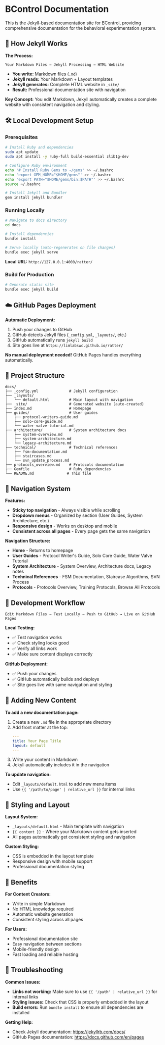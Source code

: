 # BControl Documentation

This is the Jekyll-based documentation site for BControl, providing comprehensive documentation for the behavioral experimentation system.

## 🎯 How Jekyll Works

**The Process:**
```
Your Markdown Files → Jekyll Processing → HTML Website
```

- **You write:** Markdown files (`.md`)
- **Jekyll reads:** Your Markdown + Layout templates
- **Jekyll generates:** Complete HTML website in `_site/`
- **Result:** Professional documentation site with navigation

**Key Concept:** You edit Markdown, Jekyll automatically creates a complete website with consistent navigation and styling.

## 🛠️ Local Development Setup

### Prerequisites
```bash
# Install Ruby and dependencies
sudo apt update
sudo apt install -y ruby-full build-essential zlib1g-dev

# Configure Ruby environment
echo '# Install Ruby Gems to ~/gems' >> ~/.bashrc
echo 'export GEM_HOME="$HOME/gems"' >> ~/.bashrc
echo 'export PATH="$HOME/gems/bin:$PATH"' >> ~/.bashrc
source ~/.bashrc

# Install Jekyll and Bundler
gem install jekyll bundler
```

### Running Locally
```bash
# Navigate to docs directory
cd docs

# Install dependencies
bundle install

# Serve locally (auto-regenerates on file changes)
bundle exec jekyll serve
```

**Local URL:** `http://127.0.0.1:4000/ratter/`

### Build for Production
```bash
# Generate static site
bundle exec jekyll build
```

## ☁️ GitHub Pages Deployment

**Automatic Deployment:**
1. Push your changes to GitHub
2. GitHub detects Jekyll files (`_config.yml`, `_layouts/`, etc.)
3. GitHub automatically runs `jekyll build`
4. Site goes live at `https://limlabswc.github.io/ratter/`

**No manual deployment needed!** GitHub Pages handles everything automatically.

## 📁 Project Structure

```
docs/
├── _config.yml              # Jekyll configuration
├── _layouts/
│   └── default.html         # Main layout with navigation
├── _site/                   # Generated website (auto-created)
├── index.md                 # Homepage
├── guides/                  # User guides
│   ├── protocol-writers-guide.md
│   ├── solo-core-guide.md
│   └── water-valve-tutorial.md
├── architecture/            # System architecture docs
│   ├── system-overview.md
│   ├── system-architecture.md
│   └── legacy-architecture.md
├── technical/               # Technical references
│   ├── fsm-documentation.md
│   ├── staircases.md
│   └── svn_update_process.md
├── protocols_overview.md    # Protocols documentation
├── Gemfile                  # Ruby dependencies
└── README.md               # This file
```

## 🧭 Navigation System

**Features:**
- **Sticky top navigation** - Always visible while scrolling
- **Dropdown menus** - Organized by section (User Guides, System Architecture, etc.)
- **Responsive design** - Works on desktop and mobile
- **Consistent across all pages** - Every page gets the same navigation

**Navigation Structure:**
- **Home** - Returns to homepage
- **User Guides** - Protocol Writer's Guide, Solo Core Guide, Water Valve Tutorial
- **System Architecture** - System Overview, Architecture docs, Legacy notes
- **Technical References** - FSM Documentation, Staircase Algorithms, SVN Process
- **Protocols** - Protocols Overview, Training Protocols, Browse All Protocols

## 🔄 Development Workflow

```
Edit Markdown Files → Test Locally → Push to GitHub → Live on GitHub Pages
```

**Local Testing:**
- ✅ Test navigation works
- ✅ Check styling looks good
- ✅ Verify all links work
- ✅ Make sure content displays correctly

**GitHub Deployment:**
- ✅ Push your changes
- ✅ GitHub automatically builds and deploys
- ✅ Site goes live with same navigation and styling

## 📝 Adding New Content

**To add a new documentation page:**
1. Create a new `.md` file in the appropriate directory
2. Add front matter at the top:
   ```yaml
   ---
   title: Your Page Title
   layout: default
   ---
   ```
3. Write your content in Markdown
4. Jekyll automatically includes it in the navigation

**To update navigation:**
- Edit `_layouts/default.html` to add new menu items
- Use `{{ '/path/to/page' | relative_url }}` for internal links

## 🎨 Styling and Layout

**Layout System:**
- `_layouts/default.html` - Main template with navigation
- `{{ content }}` - Where your Markdown content gets inserted
- All pages automatically get consistent styling and navigation

**Custom Styling:**
- CSS is embedded in the layout template
- Responsive design with mobile support
- Professional documentation styling

## 🚀 Benefits

**For Content Creators:**
- Write in simple Markdown
- No HTML knowledge required
- Automatic website generation
- Consistent styling across all pages

**For Users:**
- Professional documentation site
- Easy navigation between sections
- Mobile-friendly design
- Fast loading and reliable hosting

## 🔧 Troubleshooting

**Common Issues:**
- **Links not working:** Make sure to use `{{ '/path' | relative_url }}` for internal links
- **Styling issues:** Check that CSS is properly embedded in the layout
- **Build errors:** Run `bundle install` to ensure all dependencies are installed

**Getting Help:**
- Check Jekyll documentation: https://jekyllrb.com/docs/
- GitHub Pages documentation: https://docs.github.com/en/pages
